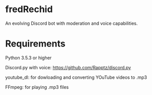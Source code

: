 # fredRechid

An evolving Discord bot with moderation and voice capabilities.

# Requirements
Python 3.5.3 or higher

Discord.py with voice: https://github.com/Rapptz/discord.py

youtube_dl: for dowloading and converting YOuTube videos to .mp3

FFmpeg: for playing .mp3 files
